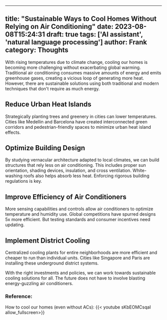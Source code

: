 
---
title: "Sustainable Ways to Cool Homes Without Relying on Air Conditioning"
date: 2023-08-08T15:24:31
draft: true
tags: ['AI assistant', 'natural language processing']
author: Frank
category: Thoughts
---

With rising temperatures due to climate change, cooling our homes is becoming more challenging without exacerbating global warming. Traditional air conditioning consumes massive amounts of energy and emits greenhouse gases, creating a vicious loop of generating more heat. However, there are sustainable solutions using both traditional and modern techniques that don't require as much energy.

## Reduce Urban Heat Islands
Strategically planting trees and greenery in cities can lower temperatures. Cities like Medellin and Barcelona have created interconnected green corridors and pedestrian-friendly spaces to minimize urban heat island effects. 

## Optimize Building Design 
By studying vernacular architecture adapted to local climates, we can build structures that rely less on air conditioning. This includes proper sun orientation, shading devices, insulation, and cross ventilation. White-washing roofs also helps absorb less heat. Enforcing rigorous building regulations is key.

## Improve Efficiency of Air Conditioners
More sensing capabilities and controls allow air conditioners to optimize temperature and humidity use. Global competitions have spurred designs 5x more efficient. But testing standards and consumer incentives need updating.

## Implement District Cooling 
Centralized cooling plants for entire neighborhoods are more efficient and cheaper to run than individual units. Cities like Singapore and Paris are installing these underground district systems.

With the right investments and policies, we can work towards sustainable cooling solutions for all. The future does not have to involve blasting energy-guzzling air conditioners.


### Reference:
How to cool our homes (even without ACs):
{{< youtube sKbEOMCsqaI allow_fullscreen>}}
        